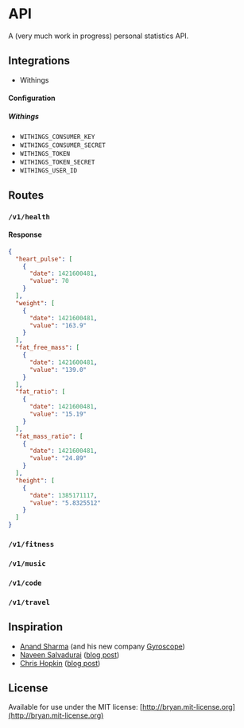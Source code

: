 # API

A (very much work in progress) personal statistics API.

## Integrations

*  Withings

#### Configuration

##### Withings

* `WITHINGS_CONSUMER_KEY`
* `WITHINGS_CONSUMER_SECRET`
* `WITHINGS_TOKEN`
* `WITHINGS_TOKEN_SECRET`
* `WITHINGS_USER_ID`

## Routes

### `/v1/health`

#### Response

```json
{
  "heart_pulse": [
    {
      "date": 1421600481,
      "value": 70
    }
  ],
  "weight": [
    {
      "date": 1421600481,
      "value": "163.9"
    }
  ],
  "fat_free_mass": [
    {
      "date": 1421600481,
      "value": "139.0"
    }
  ],
  "fat_ratio": [
    {
      "date": 1421600481,
      "value": "15.19"
    }
  ],
  "fat_mass_ratio": [
    {
      "date": 1421600481,
      "value": "24.89"
    }
  ],
  "height": [
    {
      "date": 1385171117,
      "value": "5.8325512"
    }
  ]
}
```

### `/v1/fitness`

### `/v1/music`

### `/v1/code`

### `/v1/travel`

## Inspiration

* [Anand Sharma](http://aprilzero.com/) (and his new company [Gyroscope](https://gyrosco.pe))
* [Naveen Salvadurai](http://api.naveen.com/) ([blog post](http://x.naveen.com/post/51808692792/a-personal-api))
* [Chris Hopkin](https://github.com/hopkinschris/dashboard) ([blog post](http://blog.hopkins.io/2013/06/08/personal-api/))

## License
Available for use under the MIT license: [http://bryan.mit-license.org](http://bryan.mit-license.org)
